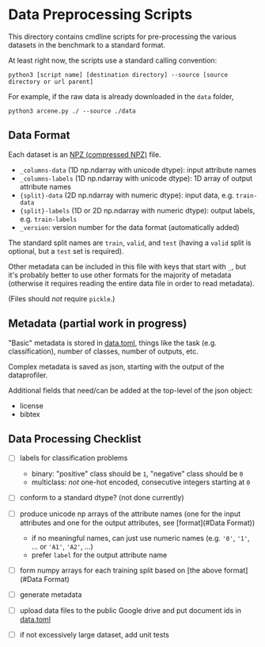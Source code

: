 # Data Preprocessing Scripts

This directory contains cmdline scripts for pre-processing the various datasets in the benchmark to a standard format.

At least right now, the scripts use a standard calling convention:
```shell
python3 [script name] [destination directory] --source [source directory or url parent] 
```

For example, if the raw data is already downloaded in the `data` folder,
```shell
python3 arcene.py ./ --source ./data
```

## Data Format
Each dataset is an [NPZ (compressed NPZ)](https://numpy.org/doc/stable/reference/generated/numpy.lib.format.html#module-numpy.lib.format) file.
- `_columns-data` (1D np.ndarray with unicode dtype): input attribute names
- `_columns-labels` (1D np.ndarray with unicode dtype): 1D array of output attribute names
- `{split}-data` (2D np.ndarray with numeric dtype): input data, e.g. `train-data`
- `{split}-labels` (1D or 2D np.ndarray with numeric dtype): output labels, e.g. `train-labels`
- `_version`: version number for the data format (automatically added)

The standard split names are `train`, `valid`, and `test` (having a `valid` split is optional, but a `test` set is required).

Other metadata can be included in this file with keys that start with `_`, but it's probably better to use other formats for the majority of metadata (otherwise it requires reading the entire data file in order to read metadata).

(Files should *not* require `pickle`.)

## Metadata (partial work in progress)
"Basic" metadata is stored in [data.toml](/python/src/tabben/datasets/data.toml), things like the task (e.g. classification), number of classes, number of outputs, etc.

Complex metadata is saved as json, starting with the output of the dataprofiler.

Additional fields that need/can be added at the top-level of the json object:
- license
- bibtex

## Data Processing Checklist
- [ ] labels for classification problems
  - binary: "positive" class should be `1`, "negative" class should be `0`
  - multiclass: *not* one-hot encoded, consecutive integers starting at `0`
- [ ] conform to a standard dtype? (not done currently)
- [ ] produce unicode np arrays of the attribute names (one for the input attributes and one for the output attributes, see [format](#Data Format))
  - if no meaningful names, can just use numeric names (e.g. `'0'`, `'1'`, ... or `'A1'`, `'A2'`, ...)
  - prefer `label` for the output attribute name
- [ ] form numpy arrays for each training split based on [the above format](#Data Format)
- [ ] generate metadata
- [ ] upload data files to the public Google drive and put document ids in [data.toml](/python/src/tabben/datasets/data.toml)
- [ ] if not excessively large dataset, add unit tests

